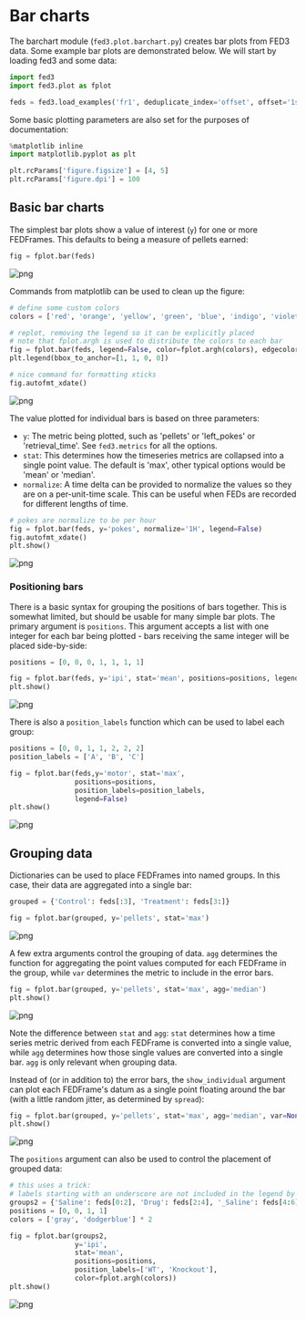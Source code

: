 # Bar charts

The barchart module (`fed3.plot.barchart.py`) creates bar plots from FED3 data. Some example bar plots are demonstrated below.  We will start by loading fed3 and some data:


```python
import fed3
import fed3.plot as fplot

feds = fed3.load_examples('fr1', deduplicate_index='offset', offset='1s')
```

Some basic plotting parameters are also set for the purposes of documentation:


```python
%matplotlib inline
import matplotlib.pyplot as plt

plt.rcParams['figure.figsize'] = [4, 5]
plt.rcParams['figure.dpi'] = 100
```

## Basic bar charts

The simplest bar plots show a value of interest (`y`) for one or more FEDFrames.  This defaults to being a measure of pellets earned:


```python
fig = fplot.bar(feds)
```


    
![png](https://raw.githubusercontent.com/earnestt1234/fed3/main/img/plots_barchart/plots_barchart_6_0.png)
    


Commands from matplotlib can be used to clean up the figure:


```python
# define some custom colors
colors = ['red', 'orange', 'yellow', 'green', 'blue', 'indigo', 'violet']

# replot, removing the legend so it can be explicitly placed
# note that fplot.argh is used to distribute the colors to each bar
fig = fplot.bar(feds, legend=False, color=fplot.argh(colors), edgecolor='black')
plt.legend(bbox_to_anchor=[1, 1, 0, 0])

# nice command for formatting xticks
fig.autofmt_xdate()
```


    
![png](https://raw.githubusercontent.com/earnestt1234/fed3/main/img/plots_barchart/plots_barchart_8_0.png)
    


The value plotted for individual bars is based on three parameters:
- `y`: The metric being plotted, such as 'pellets' or 'left_pokes' or 'retrieval_time'.  See `fed3.metrics` for all the options.
- `stat`: This determines how the timeseries metrics are collapsed into a single point value.  The default is 'max', other typical options would be 'mean' or 'median'.
- `normalize`: A time delta can be provided to normalize the values so they are on a per-unit-time scale.  This can be useful when FEDs are recorded for different lengths of time.


```python
# pokes are normalize to be per hour
fig = fplot.bar(feds, y='pokes', normalize='1H', legend=False)
fig.autofmt_xdate()
plt.show()
```


    
![png](https://raw.githubusercontent.com/earnestt1234/fed3/main/img/plots_barchart/plots_barchart_10_0.png)
    


### Positioning bars

There is a basic syntax for grouping the positions of bars together.  This is somewhat limited, but should be usable for many simple bar plots.  The primary argument is `positions`.  This argument accepts a list with one integer for each bar being plotted - bars receiving the same integer will be placed side-by-side:


```python
positions = [0, 0, 0, 1, 1, 1, 1]

fig = fplot.bar(feds, y='ipi', stat='mean', positions=positions, legend=False)
plt.show()
```


    
![png](https://raw.githubusercontent.com/earnestt1234/fed3/main/img/plots_barchart/plots_barchart_12_0.png)
    


There is also a `position_labels` function which can be used to label each group:


```python
positions = [0, 0, 1, 1, 2, 2, 2]
position_labels = ['A', 'B', 'C']

fig = fplot.bar(feds,y='motor', stat='max',
                positions=positions,
                position_labels=position_labels,
                legend=False)
plt.show()
```


    
![png](https://raw.githubusercontent.com/earnestt1234/fed3/main/img/plots_barchart/plots_barchart_14_0.png)
    


## Grouping data

Dictionaries can be used to place FEDFrames into named groups.  In this case, their data are aggregated into a single bar:


```python
grouped = {'Control': feds[:3], 'Treatment': feds[3:]}

fig = fplot.bar(grouped, y='pellets', stat='max')
```


    
![png](https://raw.githubusercontent.com/earnestt1234/fed3/main/img/plots_barchart/plots_barchart_16_0.png)
    


A few extra arguments control the grouping of data.  `agg` determines the function for aggregating the point values computed for each FEDFrame in the group, while `var` determines the metric to include in the error bars.


```python
fig = fplot.bar(grouped, y='pellets', stat='max', agg='median')
plt.show()
```


    
![png](https://raw.githubusercontent.com/earnestt1234/fed3/main/img/plots_barchart/plots_barchart_18_0.png)
    


Note the difference between `stat` and `agg`: `stat` determines how a time series metric derived from each FEDFrame is converted into a single value, while `agg` determines how those single values are converted into a single bar.  `agg` is only relevant when grouping data.

Instead of (or in addition to) the error bars, the `show_individual` argument can plot each FEDFrame's datum as a single point floating around the bar (with a little random jitter, as determined by `spread`):


```python
fig = fplot.bar(grouped, y='pellets', stat='max', agg='median', var=None, show_individual=True)
plt.show()
```


    
![png](https://raw.githubusercontent.com/earnestt1234/fed3/main/img/plots_barchart/plots_barchart_20_0.png)
    


The `positions` argument can also be used to control the placement of grouped data:


```python
# this uses a trick:
# labels starting with an underscore are not included in the legend by matplotlib
groups2 = {'Saline': feds[0:2], 'Drug': feds[2:4], '_Saline': feds[4:6], '_Drug': feds[6:]}
positions = [0, 0, 1, 1]
colors = ['gray', 'dodgerblue'] * 2

fig = fplot.bar(groups2,
                y='ipi',
                stat='mean',
                positions=positions,
                position_labels=['WT', 'Knockout'],
                color=fplot.argh(colors))
plt.show()
```


    
![png](https://raw.githubusercontent.com/earnestt1234/fed3/main/img/plots_barchart/plots_barchart_22_0.png)
    

